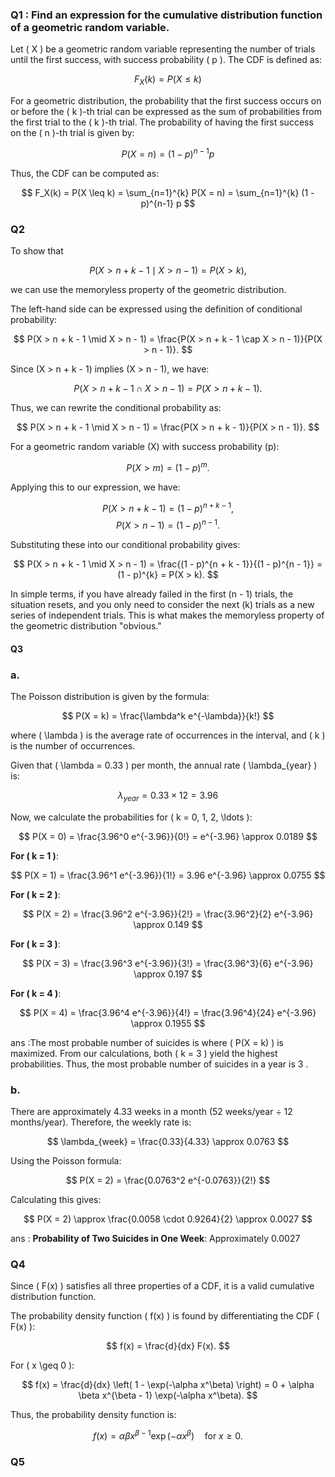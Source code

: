 ### Q1 : Find an expression for the cumulative distribution function of a geometric random variable.
Let \( X \) be a geometric random variable representing the number of trials until the first success, with success probability \( p \). The CDF is defined as:

$$ 
F_X(k) = P(X \leq k) 
$$

For a geometric distribution, the probability that the first success occurs on or before the \( k \)-th trial can be expressed as the sum of probabilities from the first trial to the \( k \)-th trial. The probability of having the first success on the \( n \)-th trial is given by:

$$ 
P(X = n) = (1 - p)^{n-1} p 
$$

Thus, the CDF can be computed as:

$$ 
F_X(k) = P(X \leq k) = \sum_{n=1}^{k} P(X = n) = \sum_{n=1}^{k} (1 - p)^{n-1} p 
$$

### Q2

To show that 

$$ 
P(X > n + k - 1 \mid X > n - 1) = P(X > k), 
$$ 

we can use the memoryless property of the geometric distribution.

The left-hand side can be expressed using the definition of conditional probability:

$$ 
P(X > n + k - 1 \mid X > n - 1) = \frac{P(X > n + k - 1 \cap X > n - 1)}{P(X > n - 1)}. 
$$

Since \(X > n + k - 1\) implies \(X > n - 1\), we have:

$$ 
P(X > n + k - 1 \cap X > n - 1) = P(X > n + k - 1). 
$$

Thus, we can rewrite the conditional probability as:

$$ 
P(X > n + k - 1 \mid X > n - 1) = \frac{P(X > n + k - 1)}{P(X > n - 1)}. 
$$

For a geometric random variable \(X\) with success probability \(p\):

$$ 
P(X > m) = (1 - p)^m. 
$$

Applying this to our expression, we have:

$$ 
P(X > n + k - 1) = (1 - p)^{n + k - 1}, 
$$
$$ 
P(X > n - 1) = (1 - p)^{n - 1}. 
$$

Substituting these into our conditional probability gives:

$$ 
P(X > n + k - 1 \mid X > n - 1) = \frac{(1 - p)^{n + k - 1}}{(1 - p)^{n - 1}} = (1 - p)^{k} = P(X > k). 
$$

In simple terms, if you have already failed in the first \(n - 1\) trials, the situation resets, and you only need to consider the next \(k\) trials as a new series of independent trials. This is what makes the memoryless property of the geometric distribution "obvious."

#### Q3

### a.
The Poisson distribution is given by the formula:

$$ 
P(X = k) = \frac{\lambda^k e^{-\lambda}}{k!} 
$$

where \( \lambda \) is the average rate of occurrences in the interval, and \( k \) is the number of occurrences.

Given that \( \lambda = 0.33 \) per month, the annual rate \( \lambda_{year} \) is:

$$ 
\lambda_{year} = 0.33 \times 12 = 3.96 
$$

Now, we calculate the probabilities for \( k = 0, 1, 2, \ldots \):

$$ 
P(X = 0) = \frac{3.96^0 e^{-3.96}}{0!} = e^{-3.96} \approx 0.0189 
$$

**For \( k = 1 \)**:

$$ 
P(X = 1) = \frac{3.96^1 e^{-3.96}}{1!} = 3.96 e^{-3.96} \approx 0.0755
$$

**For \( k = 2 \)**:

$$ 
P(X = 2) = \frac{3.96^2 e^{-3.96}}{2!} = \frac{3.96^2}{2} e^{-3.96} \approx 0.149
$$

**For \( k = 3 \)**:
   
$$ 
P(X = 3) = \frac{3.96^3 e^{-3.96}}{3!} = \frac{3.96^3}{6} e^{-3.96} \approx 0.197 
$$

**For \( k = 4 \)**:

$$ 
P(X = 4) = \frac{3.96^4 e^{-3.96}}{4!} = \frac{3.96^4}{24} e^{-3.96} \approx 0.1955 
$$

ans :The most probable number of suicides is where \( P(X = k) \) is maximized. From our calculations, both \( k = 3 \)  yield the highest probabilities. Thus, the most probable number of suicides in a year is 3 .

### b.

There are approximately 4.33 weeks in a month (52 weeks/year ÷ 12 months/year). Therefore, the weekly rate is:

$$ 
\lambda_{week} = \frac{0.33}{4.33} \approx 0.0763 
$$

Using the Poisson formula:

$$ 
P(X = 2) = \frac{0.0763^2 e^{-0.0763}}{2!} 
$$

Calculating this gives:

$$ 
P(X = 2) \approx \frac{0.0058 \cdot 0.9264}{2} \approx 0.0027 
$$

ans : **Probability of Two Suicides in One Week**: Approximately 0.0027

### Q4

Since \( F(x) \) satisfies all three properties of a CDF, it is a valid cumulative distribution function.


The probability density function \( f(x) \) is found by differentiating the CDF \( F(x) \):

$$ 
f(x) = \frac{d}{dx} F(x). 
$$

For \( x \geq 0 \):

$$ 
f(x) = \frac{d}{dx} \left( 1 - \exp(-\alpha x^\beta) \right) = 0 + \alpha \beta x^{\beta - 1} \exp(-\alpha x^\beta). 
$$

Thus, the probability density function is:

$$ 
f(x) = \alpha \beta x^{\beta - 1} \exp(-\alpha x^\beta) \quad \text{for } x \geq 0. 
$$

### Q5



